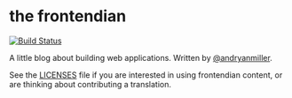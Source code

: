 # the frontendian

[![Build Status](https://travis-ci.org/andryanmiller/frontendian.svg?branch=master)](https://travis-ci.org/andryanmiller/frontendian)

A little blog about building web applications. Written by [@andryanmiller](https://twitter.com/andryanmiller).

See the [LICENSES](https://github.com/andryanmiller/frontendian/blob/master/LICENSES.md) file if you are interested in using frontendian content, or are thinking about contributing a translation.
